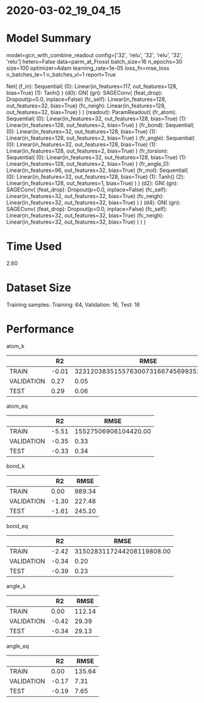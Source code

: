 2020-03-02_19_04_15
===========================
# Model Summary
model=gcn_with_combine_readout
config=['32', 'relu', '32', 'relu', '32', 'relu']
hetero=False
data=parm_at_Frosst
batch_size=16
n_epochs=30
size=100
optimizer=Adam
learning_rate=1e-05
loss_fn=mse_loss
n_batches_te=1
n_batches_vl=1
report=True

Net(
  (f_in): Sequential(
    (0): Linear(in_features=117, out_features=128, bias=True)
    (1): Tanh()
  )
  (d0): GN(
    (gn): SAGEConv(
      (feat_drop): Dropout(p=0.0, inplace=False)
      (fc_self): Linear(in_features=128, out_features=32, bias=True)
      (fc_neigh): Linear(in_features=128, out_features=32, bias=True)
    )
  )
  (readout): ParamReadout(
    (fr_atom): Sequential(
      (0): Linear(in_features=32, out_features=128, bias=True)
      (1): Linear(in_features=128, out_features=2, bias=True)
    )
    (fr_bond): Sequential(
      (0): Linear(in_features=32, out_features=128, bias=True)
      (1): Linear(in_features=128, out_features=2, bias=True)
    )
    (fr_angle): Sequential(
      (0): Linear(in_features=32, out_features=128, bias=True)
      (1): Linear(in_features=128, out_features=2, bias=True)
    )
    (fr_torsion): Sequential(
      (0): Linear(in_features=32, out_features=128, bias=True)
      (1): Linear(in_features=128, out_features=2, bias=True)
    )
    (fr_angle_0): Linear(in_features=96, out_features=32, bias=True)
    (fr_mol): Sequential(
      (0): Linear(in_features=32, out_features=128, bias=True)
      (1): Tanh()
      (2): Linear(in_features=128, out_features=1, bias=True)
    )
  )
  (d2): GN(
    (gn): SAGEConv(
      (feat_drop): Dropout(p=0.0, inplace=False)
      (fc_self): Linear(in_features=32, out_features=32, bias=True)
      (fc_neigh): Linear(in_features=32, out_features=32, bias=True)
    )
  )
  (d4): GN(
    (gn): SAGEConv(
      (feat_drop): Dropout(p=0.0, inplace=False)
      (fc_self): Linear(in_features=32, out_features=32, bias=True)
      (fc_neigh): Linear(in_features=32, out_features=32, bias=True)
    )
  )
)
# Time Used 
2.60

# Dataset Size
Training samples: 
Training: 64, Validation: 16, Test: 16
# Performance
atom_k

|              |R2            |RMSE          |
|------------- |------------- |------------- |
|TRAIN         |-0.01         |32312038351557630073166745699352576.00|
|VALIDATION    |0.27          |0.05          |
|TEST          |0.29          |0.06          |


atom_eq

|              |R2            |RMSE          |
|------------- |------------- |------------- |
|TRAIN         |-5.51         |15527506906104420.00|
|VALIDATION    |-0.35         |0.33          |
|TEST          |-0.33         |0.34          |


bond_k

|              |R2            |RMSE          |
|------------- |------------- |------------- |
|TRAIN         |0.00          |989.34        |
|VALIDATION    |-1.30         |227.48        |
|TEST          |-1.61         |245.20        |


bond_eq

|              |R2            |RMSE          |
|------------- |------------- |------------- |
|TRAIN         |-2.42         |3150283117244208119808.00|
|VALIDATION    |-0.34         |0.20          |
|TEST          |-0.39         |0.23          |


angle_k

|              |R2            |RMSE          |
|------------- |------------- |------------- |
|TRAIN         |0.00          |112.14        |
|VALIDATION    |-0.42         |29.39         |
|TEST          |-0.34         |29.13         |


angle_eq

|              |R2            |RMSE          |
|------------- |------------- |------------- |
|TRAIN         |0.00          |135.64        |
|VALIDATION    |-0.17         |7.31          |
|TEST          |-0.19         |7.65          |

